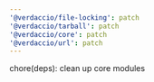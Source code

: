 ```yaml
---
'@verdaccio/file-locking': patch
'@verdaccio/tarball': patch
'@verdaccio/core': patch
'@verdaccio/url': patch
---
```


chore(deps): clean up core modules
